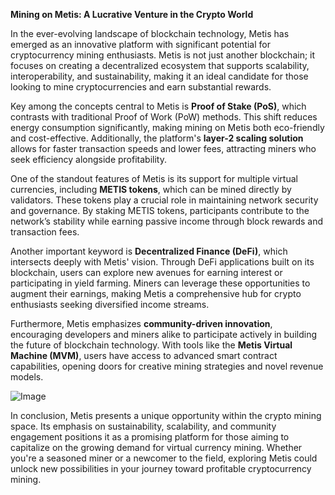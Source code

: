 **Mining on Metis: A Lucrative Venture in the Crypto World**

In the ever-evolving landscape of blockchain technology, Metis has emerged as an innovative platform with significant potential for cryptocurrency mining enthusiasts. Metis is not just another blockchain; it focuses on creating a decentralized ecosystem that supports scalability, interoperability, and sustainability, making it an ideal candidate for those looking to mine cryptocurrencies and earn substantial rewards.

Key among the concepts central to Metis is **Proof of Stake (PoS)**, which contrasts with traditional Proof of Work (PoW) methods. This shift reduces energy consumption significantly, making mining on Metis both eco-friendly and cost-effective. Additionally, the platform's **layer-2 scaling solution** allows for faster transaction speeds and lower fees, attracting miners who seek efficiency alongside profitability.

One of the standout features of Metis is its support for multiple virtual currencies, including **METIS tokens**, which can be mined directly by validators. These tokens play a crucial role in maintaining network security and governance. By staking METIS tokens, participants contribute to the network’s stability while earning passive income through block rewards and transaction fees.

Another important keyword is **Decentralized Finance (DeFi)**, which intersects deeply with Metis' vision. Through DeFi applications built on its blockchain, users can explore new avenues for earning interest or participating in yield farming. Miners can leverage these opportunities to augment their earnings, making Metis a comprehensive hub for crypto enthusiasts seeking diversified income streams.

Furthermore, Metis emphasizes **community-driven innovation**, encouraging developers and miners alike to participate actively in building the future of blockchain technology. With tools like the **Metis Virtual Machine (MVM)**, users have access to advanced smart contract capabilities, opening doors for creative mining strategies and novel revenue models.

![Image](https://github.com/user-attachments/assets/31692037-0104-4703-abd1-696b6a7dd41b)

In conclusion, Metis presents a unique opportunity within the crypto mining space. Its emphasis on sustainability, scalability, and community engagement positions it as a promising platform for those aiming to capitalize on the growing demand for virtual currency mining. Whether you're a seasoned miner or a newcomer to the field, exploring Metis could unlock new possibilities in your journey toward profitable cryptocurrency mining.